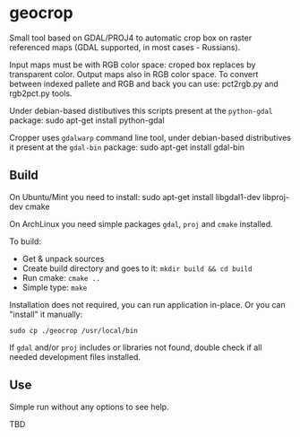 geocrop
=======

Small tool based on GDAL/PROJ4 to automatic crop box on raster referenced maps (GDAL supported, in most cases - Russians).

Input maps must be with RGB color space: croped box replaces by transparent color.
Output maps also in RGB color space. To convert between indexed pallete and RGB and back you can use:
    pct2rgb.py
and
    rgb2pct.py
tools.

Under debian-based distibutives this scripts present at the `python-gdal` package:
    sudo apt-get install python-gdal

Cropper uses `gdalwarp` command line tool, under debian-based distributives it present at the `gdal-bin` package:
    sudo apt-get install gdal-bin


Build
-----

On Ubuntu/Mint you need to install:
    sudo apt-get install libgdal1-dev libproj-dev cmake

On ArchLinux you need simple packages `gdal`, `proj` and `cmake` installed.

To build:
  - Get & unpack sources
  - Create build directory and goes to it: `mkdir build && cd build`
  - Run cmake: `cmake ..`
  - Simple type: `make`

Installation does not required, you can run application in-place. Or you can "install" it manually:

    sudo cp ./geocrop /usr/local/bin

If `gdal` and/or `proj` includes or libraries not found, double check if all needed development files installed.

Use
---

Simple run without any options to see help.

TBD
